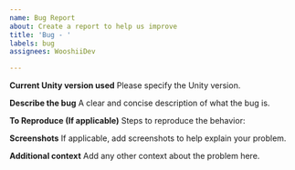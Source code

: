 ```yaml
---
name: Bug Report
about: Create a report to help us improve
title: 'Bug - '
labels: bug
assignees: WooshiiDev

---
```


**Current Unity version used**
Please specify the Unity version.

**Describe the bug**
A clear and concise description of what the bug is.

**To Reproduce (If applicable)**
Steps to reproduce the behavior:

**Screenshots**
If applicable, add screenshots to help explain your problem.

**Additional context**
Add any other context about the problem here.
